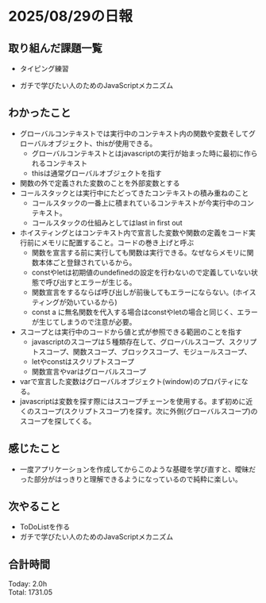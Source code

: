 # 2025/08/29の日報
## 取り組んだ課題一覧
* タイピング練習

* ガチで学びたい人のためのJavaScriptメカニズム
## わかったこと 
* グローバルコンテキストでは実行中のコンテキスト内の関数や変数そしてグローバルオブジェクト、thisが使用できる。
  * グローバルコンテキストとはjavascriptの実行が始まった時に最初に作られるコンテキスト
  * thisは通常グローバルオブジェクトを指す
* 関数の外で定義された変数のことを外部変数とする
* コールスタックとは実行中にたどってきたコンテキストの積み重ねのこと
  * コールスタックの一番上に積まれているコンテキストが今実行中のコンテキスト。
  * コールスタックの仕組みとしてはlast in first out
* ホイスティングとはコンテキスト内で宣言した変数や関数の定義をコード実行前にメモリに配置すること。コードの巻き上げと呼ぶ
  * 関数を宣言する前に実行しても関数は実行できる。なぜならメモリに関数本体ごと登録されているから。
  * constやletは初期値のundefinedの設定を行わないので定義していない状態で呼び出すとエラーが生じる。
  * 関数宣言をするならば呼び出しが前後してもエラーにならない。(ホイスティングが効いているから)
  * const a に無名関数を代入する場合はconstやletの場合と同じく、エラーが生じてしまうので注意が必要。
* スコープとは実行中のコードから値と式が参照できる範囲のことを指す
  * javascriptのスコープは５種類存在して、グローバルスコープ、スクリプトスコープ、関数スコープ、ブロックスコープ、モジュールスコープ、
  * letやconstはスクリプトスコープ
  * 関数宣言やvarはグローバルスコープ
* varで宣言した変数はグローバルオブジェクト(window)のプロパティになる。
* javascriptは変数を探す際にはスコープチェーンを使用する。まず初めに近くのスコープ(スクリプトスコープ)を探す。次に外側(グローバルスコープ)のスコープを探してくる。   
## 感じたこと
* 一度アプリケーションを作成してからこのような基礎を学び直すと、曖昧だった部分がはっきりと理解できるようになっているので純粋に楽しい。
## 次やること
* ToDoListを作る
* ガチで学びたい人のためのJavaScriptメカニズム
##  合計時間 
Today: 2.0h<br>
Total: 1731.05
